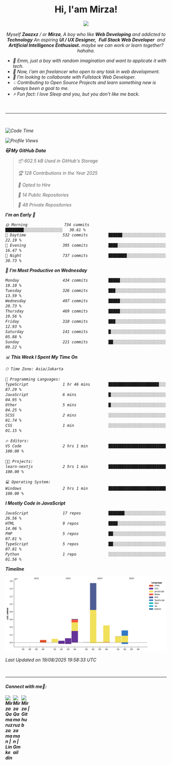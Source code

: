 <h1 align="center">Hi, I'am Mirza!</h1>
<p align="center">
  <a href="https://github.com/Ratheshan03/readme-typing-svg"><img src="https://readme-typing-svg.herokuapp.com?lines=UI+/+UX+Designer;Full+Stack+Web+Developer;IT+Enthusiast;Artificial+Intelligence+Addicted;&center=true&width=500&height=50"></a>
</p>

<p align="center">
  <em>
    Myself <b>Zaazxz</b> / or <b>Mirza</b>, A boy who like <b>Web Developing</b> and addicted to <b>Technology</b>
    An aspiring <b>UI / UX Designer,</b>&nbsp; <b>Full Stack Web Developer</b>&nbsp; and <b> Artificial Intelligence Enthusiast.</b> maybe we can work or learn together? hahaha.
  <br>
</p>

- 🧞 Emm, just a boy with random imagination and want to applicate it with tech.
- 🔭 Now, i'am an freelancer who open to any task in web development.
- 👯 I’m looking to collaborate with Fullstack Web Developer.
- 💡 Contributing to Open Source Projects and learn something new is always been a goal to me.
- ⚡ Fun fact: I love Sleep and you, but you don't like me back.
<br>

---

<br>

<!--START_SECTION:waka-->
![Code Time](http://img.shields.io/badge/Code%20Time-864%20hrs%2010%20mins-blue)

![Profile Views](http://img.shields.io/badge/Profile%20Views-0-blue)

**🐱 My GitHub Data** 

> 📦 602.5 kB Used in GitHub's Storage 
 > 
> 🏆 128 Contributions in the Year 2025
 > 
> 💼 Opted to Hire
 > 
> 📜 14 Public Repositories 
 > 
> 🔑 48 Private Repositories 
 > 
**I'm an Early 🐤** 

```text
🌞 Morning                734 commits         ████████░░░░░░░░░░░░░░░░░   30.61 % 
🌆 Daytime                532 commits         ██████░░░░░░░░░░░░░░░░░░░   22.19 % 
🌃 Evening                395 commits         ████░░░░░░░░░░░░░░░░░░░░░   16.47 % 
🌙 Night                  737 commits         ████████░░░░░░░░░░░░░░░░░   30.73 % 
```
📅 **I'm Most Productive on Wednesday** 

```text
Monday                   434 commits         █████░░░░░░░░░░░░░░░░░░░░   18.10 % 
Tuesday                  326 commits         ███░░░░░░░░░░░░░░░░░░░░░░   13.59 % 
Wednesday                497 commits         █████░░░░░░░░░░░░░░░░░░░░   20.73 % 
Thursday                 469 commits         █████░░░░░░░░░░░░░░░░░░░░   19.56 % 
Friday                   310 commits         ███░░░░░░░░░░░░░░░░░░░░░░   12.93 % 
Saturday                 141 commits         █░░░░░░░░░░░░░░░░░░░░░░░░   05.88 % 
Sunday                   221 commits         ██░░░░░░░░░░░░░░░░░░░░░░░   09.22 % 
```


📊 **This Week I Spent My Time On** 

```text
🕑︎ Time Zone: Asia/Jakarta

💬 Programming Languages: 
TypeScript               1 hr 46 mins        ██████████████████████░░░   87.29 % 
JavaScript               6 mins              █░░░░░░░░░░░░░░░░░░░░░░░░   04.95 % 
Other                    5 mins              █░░░░░░░░░░░░░░░░░░░░░░░░   04.25 % 
SCSS                     2 mins              ░░░░░░░░░░░░░░░░░░░░░░░░░   01.74 % 
CSS                      1 min               ░░░░░░░░░░░░░░░░░░░░░░░░░   01.15 % 

🔥 Editors: 
VS Code                  2 hrs 1 min         █████████████████████████   100.00 % 

🐱‍💻 Projects: 
learn-nextjs             2 hrs 1 min         █████████████████████████   100.00 % 

💻 Operating System: 
Windows                  2 hrs 1 min         █████████████████████████   100.00 % 
```

**I Mostly Code in JavaScript** 

```text
JavaScript               17 repos            ███████░░░░░░░░░░░░░░░░░░   26.56 % 
HTML                     9 repos             ████░░░░░░░░░░░░░░░░░░░░░   14.06 % 
PHP                      5 repos             ██░░░░░░░░░░░░░░░░░░░░░░░   07.81 % 
TypeScript               5 repos             ██░░░░░░░░░░░░░░░░░░░░░░░   07.81 % 
Python                   1 repo              ░░░░░░░░░░░░░░░░░░░░░░░░░   01.56 % 
```



**Timeline**

![Lines of Code chart](https://raw.githubusercontent.com/zaazxz/zaazxz/main/assets/bar_graph.png)


 Last Updated on 19/08/2025 19:58:33 UTC
<!--END_SECTION:waka-->

<br>

---

<h4> Connect with me🤝: <h4>
  </hr>
  <a href="https://www.linkedin.com/in/mirzaqamaruzzaman18/">
   <img align="left" alt=" Mirza Qamaruzzaman | Linkedin" width="24px" src="https://www.vectorlogo.zone/logos/linkedin/linkedin-icon.svg" />
  </a>
  <a href="mailto:mirzaqamaruzzaman18@gmail.com">
    <img align="left" alt=" Mirza Qamaruzzaman | Gmail" width="26px" src="https://www.vectorlogo.zone/logos/gmail/gmail-icon.svg" />
  </a>
   <a href="https://github.com/zaazxz">
    <img align="left" alt=" Mirza | Github" width="26px" src="https://www.vectorlogo.zone/logos/github/github-tile.svg" />
  </a>
  <br>

